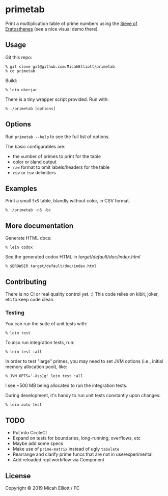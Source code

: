 # primetab

Print a multiplication table of prime numbers using the [Sieve of
Eratosthenes](https://en.wikipedia.org/wiki/Sieve_of_Eratosthenes)
(see a nice visual demo there).

## Usage

Git this repo:

    % git clone git@github.com:MicahElliott/primetab
    % cd primetab

Build:

    % lein uberjar

There is a tiny wrapper script provided. Run with:

    % ./primetab [options]


## Options

Run `primetab --help` to see the full list of options.

The basic configurables are:
- the `n`umber of primes to print for the table
- color or `b`land output
- `raw` format to omit labels/headers for the table
- `c`sv or `t`sv delimiters


## Examples

Print a small `5x5` table, blandly without color, in CSV format.

    % ./primetab -n5 -bc


## More documentation

Generate HTML docs:

    % lein codox

See the generated codox HTML in _target/default/doc/index.html_

    % $BROWSER target/default/doc/index.html


## Contributing

There is no CI or real quality control yet. :) This code relies on
kibit, joker, etc to keep code clean.

### Testing

You can run the suite of unit tests with:

    % lein test

To also run integration tests, run:

    % lein test :all

In order to test "large" primes, you may need to set JVM options
(i.e., initial memory allocation pool), like:

    % JVM_OPTS='-Xss1g' lein test :all

I see ~500 MB being allocated to run the integration tests.

During development, it's handy to run unit tests constantly upon
changes:

    % lein auto test

## TODO

- Put into CircleCI
- Expand on tests for boundaries, long-running, overflows, etc
- Maybe add some specs
- Make use of `prime-matrix` instead of ugly `tabulate`
- Rearrange and clarify prime funcs that are not in use/experimental
- Add reloaded repl workflow via Component


## License

Copyright © 2019 Micah Elliott / FC
